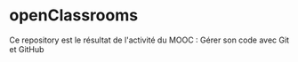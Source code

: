 # openClassrooms
Ce repository est le résultat de l'activité du MOOC : Gérer son code avec Git et GitHub
